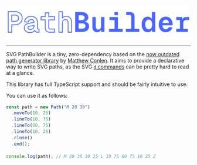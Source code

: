 ![](logo.svg)

---

SVG PathBuilder is a tiny, zero-dependency based on the [now outdated path generator library](https://github.com/mathisonian/svg-path-generator) by [Matthew Conlen](https://github.com/mathisonian). It aims to provide a declarative way to write SVG paths, as the SVG [`d` commands](https://developer.mozilla.org/en-US/docs/Web/SVG/Attribute/d) can be pretty hard to read at a glance.

This library has full TypeScript support and should be fairly intuitive to use.

You can use it as follows:

```typescript
const path = new Path("M 20 30")
  .moveTo(10, 25)
  .lineTo(10, 75)
  .lineTo(60, 75)
  .lineTo(10, 25)
  .close()
  .end();

console.log(path); // M 20 30 10 25 L 10 75 60 75 10 25 Z
```